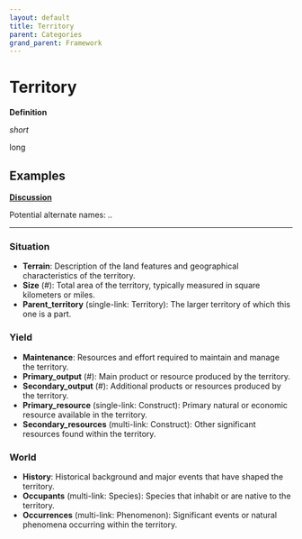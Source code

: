 ```yaml
---
layout: default
title: Territory
parent: Categories
grand_parent: Framework 
---
```


# Territory

**Definition**

*short*

long

**Examples**
- 


**[Discussion](https://github.com/OnlyWorlds/OnlyWorlds/discussions/categories/Territory)**

Potential alternate names: *..*

---
### Situation
- **Terrain**: Description of the land features and geographical characteristics of the territory.
- **Size** (#): Total area of the territory, typically measured in square kilometers or miles.
- **Parent_territory** (single-link: Territory): The larger territory of which this one is a part.

### Yield
- **Maintenance**: Resources and effort required to maintain and manage the territory.
- **Primary_output** (#): Main product or resource produced by the territory.
- **Secondary_output** (#): Additional products or resources produced by the territory.
- **Primary_resource** (single-link: Construct): Primary natural or economic resource available in the territory.
- **Secondary_resources** (multi-link: Construct): Other significant resources found within the territory.

### World
- **History**: Historical background and major events that have shaped the territory.
- **Occupants** (multi-link: Species): Species that inhabit or are native to the territory.
- **Occurrences** (multi-link: Phenomenon): Significant events or natural phenomena occurring within the territory.

